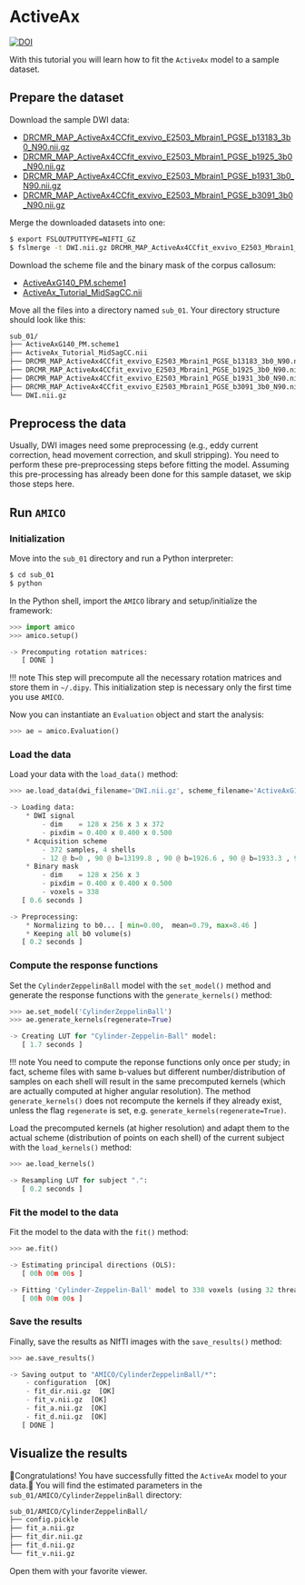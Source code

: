 # ActiveAx
[![DOI](https://img.shields.io/badge/DOI-10.1016%2Fj.neuroimage.2010.05.043-%23FAB70C?labelColor=%23363D45)](https://doi.org/10.1016/j.neuroimage.2010.05.043)

With this tutorial you will learn how to fit the `ActiveAx` model to a sample dataset.

## Prepare the dataset
Download the sample DWI data:

- [DRCMR_MAP_ActiveAx4CCfit_exvivo_E2503_Mbrain1_PGSE_b13183_3b0_N90.nii.gz](https://osf.io/download/udc7v/)
- [DRCMR_MAP_ActiveAx4CCfit_exvivo_E2503_Mbrain1_PGSE_b1925_3b0_N90.nii.gz](https://osf.io/download/he4aj/)
- [DRCMR_MAP_ActiveAx4CCfit_exvivo_E2503_Mbrain1_PGSE_b1931_3b0_N90.nii.gz](https://osf.io/download/9avhm/)
- [DRCMR_MAP_ActiveAx4CCfit_exvivo_E2503_Mbrain1_PGSE_b3091_3b0_N90.nii.gz](https://osf.io/download/fkpm3/)

Merge the downloaded datasets into one:
```bash
$ export FSLOUTPUTTYPE=NIFTI_GZ
$ fslmerge -t DWI.nii.gz DRCMR_MAP_ActiveAx4CCfit_exvivo_E2503_Mbrain1_PGSE_b13183_3b0_N90.nii.gz DRCMR_MAP_ActiveAx4CCfit_exvivo_E2503_Mbrain1_PGSE_b1925_3b0_N90.nii.gz DRCMR_MAP_ActiveAx4CCfit_exvivo_E2503_Mbrain1_PGSE_b1931_3b0_N90.nii.gz DRCMR_MAP_ActiveAx4CCfit_exvivo_E2503_Mbrain1_PGSE_b3091_3b0_N90.nii.gz
```

Download the scheme file and the binary mask of the corpus callosum:

- [ActiveAxG140_PM.scheme1](http://web4.cs.ucl.ac.uk/research/medic/camino/pmwiki/uploads/Tutorials/ActiveAxG140_PM.scheme1)
- [ActiveAx_Tutorial_MidSagCC.nii](http://hardi.epfl.ch/static/data/AMICO_demos/ActiveAx_Tutorial_MidSagCC.nii)

Move all the files into a directory named `sub_01`. Your directory structure should look like this:
```bash
sub_01/
├── ActiveAxG140_PM.scheme1
├── ActiveAx_Tutorial_MidSagCC.nii
├── DRCMR_MAP_ActiveAx4CCfit_exvivo_E2503_Mbrain1_PGSE_b13183_3b0_N90.nii.gz
├── DRCMR_MAP_ActiveAx4CCfit_exvivo_E2503_Mbrain1_PGSE_b1925_3b0_N90.nii.gz
├── DRCMR_MAP_ActiveAx4CCfit_exvivo_E2503_Mbrain1_PGSE_b1931_3b0_N90.nii.gz
├── DRCMR_MAP_ActiveAx4CCfit_exvivo_E2503_Mbrain1_PGSE_b3091_3b0_N90.nii.gz
└── DWI.nii.gz
```

## Preprocess the data
Usually, DWI images need some preprocessing (e.g., eddy current correction, head movement correction, and skull stripping). You need to perform these pre-preprocessing steps before fitting the model. Assuming this pre-processing has already been done for this sample dataset, we skip those steps here.

## Run `AMICO`
### Initialization
Move into the `sub_01` directory and run a Python interpreter:
```bash
$ cd sub_01
$ python
```

In the Python shell, import the `AMICO` library and setup/initialize the framework:
```python
>>> import amico
>>> amico.setup()

-> Precomputing rotation matrices:
   [ DONE ]
```
!!! note
	This step will precompute all the necessary rotation matrices and store them in `~/.dipy`. This initialization step is necessary only the first time you use `AMICO`.

Now you can instantiate an `Evaluation` object and start the analysis:
```python
>>> ae = amico.Evaluation()
```

### Load the data
Load your data with the `load_data()` method:
```python
>>> ae.load_data(dwi_filename='DWI.nii.gz', scheme_filename='ActiveAxG140_PM.scheme1', mask_filename='ActiveAx_Tutorial_MidSagCC.nii', b0_thr=0)

-> Loading data:
	* DWI signal
		- dim    = 128 x 256 x 3 x 372
		- pixdim = 0.400 x 0.400 x 0.500
	* Acquisition scheme
		- 372 samples, 4 shells
		- 12 @ b=0 , 90 @ b=13199.8 , 90 @ b=1926.6 , 90 @ b=1933.3 , 90 @ b=3095.8 
	* Binary mask
		- dim    = 128 x 256 x 3
		- pixdim = 0.400 x 0.400 x 0.500
		- voxels = 338
   [ 0.6 seconds ]

-> Preprocessing:
	* Normalizing to b0... [ min=0.00,  mean=0.79, max=8.46 ]
	* Keeping all b0 volume(s)
   [ 0.2 seconds ]
```

### Compute the response functions
Set the `CylinderZeppelinBall` model with the `set_model()` method and generate the response functions with the `generate_kernels()` method:
```python
>>> ae.set_model('CylinderZeppelinBall')
>>> ae.generate_kernels(regenerate=True)

-> Creating LUT for "Cylinder-Zeppelin-Ball" model:
   [ 1.7 seconds ]
```
!!! note
	You need to compute the reponse functions only once per study; in fact, scheme files with same b-values but different number/distribution of samples on each shell will result in the same precomputed kernels (which are actually computed at higher angular resolution). The method `generate_kernels()` does not recompute the kernels if they already exist, unless the flag `regenerate` is set, e.g. `generate_kernels(regenerate=True)`.

Load the precomputed kernels (at higher resolution) and adapt them to the actual scheme (distribution of points on each shell) of the current subject with the `load_kernels()` method:
```python
>>> ae.load_kernels()

-> Resampling LUT for subject ".":
   [ 0.2 seconds ]
```

### Fit the model to the data
Fit the model to the data with the `fit()` method:
```python
>>> ae.fit()

-> Estimating principal directions (OLS):
   [ 00h 00m 00s ]

-> Fitting 'Cylinder-Zeppelin-Ball' model to 338 voxels (using 32 threads):
   [ 00h 00m 00s ]
```

### Save the results
Finally, save the results as NIfTI images with the `save_results()` method:
```python
>>> ae.save_results()

-> Saving output to "AMICO/CylinderZeppelinBall/*":
	- configuration  [OK]
	- fit_dir.nii.gz  [OK]
	- fit_v.nii.gz  [OK]
	- fit_a.nii.gz  [OK]
	- fit_d.nii.gz  [OK]
   [ DONE ]
```

## Visualize the results
🎉Congratulations! You have successfully fitted the `ActiveAx` model to your data.🎉 You will find the estimated parameters in the `sub_01/AMICO/CylinderZeppelinBall` directory:
```bash
sub_01/AMICO/CylinderZeppelinBall/
├── config.pickle
├── fit_a.nii.gz
├── fit_dir.nii.gz
├── fit_d.nii.gz
└── fit_v.nii.gz
```
Open them with your favorite viewer.
